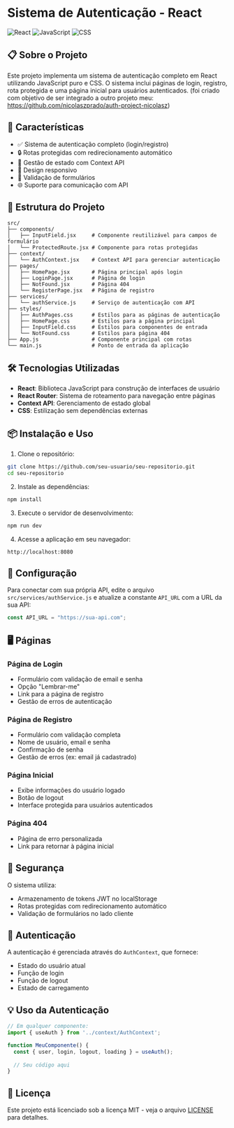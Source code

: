 # Sistema de Autenticação - React

![React](https://img.shields.io/badge/React-20232A?style=for-the-badge&logo=react&logoColor=61DAFB)
![JavaScript](https://img.shields.io/badge/JavaScript-F7DF1E?style=for-the-badge&logo=javascript&logoColor=black)
![CSS](https://img.shields.io/badge/CSS-1572B6?style=for-the-badge&logo=css3&logoColor=white)

## 📋 Sobre o Projeto

Este projeto implementa um sistema de autenticação completo em React utilizando JavaScript puro e CSS. O sistema inclui páginas de login, registro, rota protegida e uma página inicial para usuários autenticados. (foi criado com objetivo de ser integrado a outro projeto meu: https://github.com/nicolaszprado/auth-project-nicolasz)

## 🚀 Características

- ✅ Sistema de autenticação completo (login/registro)
- 🔒 Rotas protegidas com redirecionamento automático
- 🔄 Gestão de estado com Context API
- 📱 Design responsivo
- 📄 Validação de formulários
- 🌐 Suporte para comunicação com API

## 📁 Estrutura do Projeto

```
src/
├── components/
│   ├── InputField.jsx     # Componente reutilizável para campos de formulário
│   └── ProtectedRoute.jsx # Componente para rotas protegidas
├── context/
│   └── AuthContext.jsx    # Context API para gerenciar autenticação
├── pages/
│   ├── HomePage.jsx       # Página principal após login
│   ├── LoginPage.jsx      # Página de login
│   ├── NotFound.jsx       # Página 404
│   └── RegisterPage.jsx   # Página de registro
├── services/
│   └── authService.js     # Serviço de autenticação com API
├── styles/
│   ├── AuthPages.css      # Estilos para as páginas de autenticação
│   ├── HomePage.css       # Estilos para a página principal
│   ├── InputField.css     # Estilos para componentes de entrada
│   └── NotFound.css       # Estilos para página 404
├── App.js                 # Componente principal com rotas
└── main.js                # Ponto de entrada da aplicação
```

## 🛠️ Tecnologias Utilizadas

- **React**: Biblioteca JavaScript para construção de interfaces de usuário
- **React Router**: Sistema de roteamento para navegação entre páginas
- **Context API**: Gerenciamento de estado global
- **CSS**: Estilização sem dependências externas

## 📦 Instalação e Uso

1. Clone o repositório:
```bash
git clone https://github.com/seu-usuario/seu-repositorio.git
cd seu-repositorio
```

2. Instale as dependências:
```bash
npm install
```

3. Execute o servidor de desenvolvimento:
```bash
npm run dev
```

4. Acesse a aplicação em seu navegador:
```
http://localhost:8080
```

## 🔧 Configuração

Para conectar com sua própria API, edite o arquivo `src/services/authService.js` e atualize a constante `API_URL` com a URL da sua API:

```javascript
const API_URL = "https://sua-api.com";
```

## 🖥️ Páginas

### Página de Login
- Formulário com validação de email e senha
- Opção "Lembrar-me"
- Link para a página de registro
- Gestão de erros de autenticação

### Página de Registro
- Formulário com validação completa
- Nome de usuário, email e senha
- Confirmação de senha
- Gestão de erros (ex: email já cadastrado)

### Página Inicial
- Exibe informações do usuário logado
- Botão de logout
- Interface protegida para usuários autenticados

### Página 404
- Página de erro personalizada
- Link para retornar à página inicial

## 🔐 Segurança

O sistema utiliza:
- Armazenamento de tokens JWT no localStorage
- Rotas protegidas com redirecionamento automático
- Validação de formulários no lado cliente

## 👤 Autenticação

A autenticação é gerenciada através do `AuthContext`, que fornece:

- Estado do usuário atual
- Função de login
- Função de logout
- Estado de carregamento

## 💡 Uso da Autenticação

```jsx
// Em qualquer componente:
import { useAuth } from '../context/AuthContext';

function MeuComponente() {
  const { user, login, logout, loading } = useAuth();
  
  // Seu código aqui
}
```

## 📄 Licença

Este projeto está licenciado sob a licença MIT - veja o arquivo [LICENSE](LICENSE) para detalhes.
